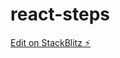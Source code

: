 # react-steps

[Edit on StackBlitz ⚡️](https://stackblitz.com/edit/react-simple-calc-form-example-hxa2a3)